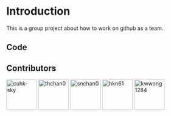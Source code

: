 # Introduction

This is a group project about how to work on github as a team.
 
## Code

## Contributors
[//]: contributor-faces

<a href="https://github.com/project-team-p"><img src="https://avatars.githubusercontent.com/u/81818993?v=4" title="cuhk-sky" width="80" height="80"></a>
<a href="https://github.com/project-team-p"><img src="https://avatars.githubusercontent.com/u/79506245?s=400&v=4" title="thchan0" width="80" height="80"></a>
<a href="https://github.com/project-team-p"><img src="https://avatars.githubusercontent.com/u/79616590?s=50&v=4" title="snchan0" width="80" height="80"></a>
<a href="https://github.com/project-team-p"><img src="https://avatars.githubusercontent.com/u/71131727?s=50&v=4" title="hkn61" width="80" height="80"></a>
<a href="https://github.com/project-team-p"><img src="https://avatars.githubusercontent.com/u/79504961?s=50&v=4" title="kwwong1284" width="80" height="80"></a>

[//]: contributor-faces
